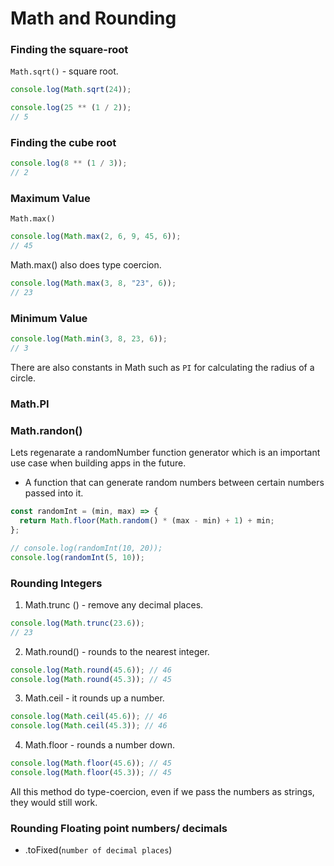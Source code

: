 # Math and Rounding

### Finding the square-root

`Math.sqrt()` - square root.

```js
console.log(Math.sqrt(24));

console.log(25 ** (1 / 2));
// 5
```

### Finding the cube root

```js
console.log(8 ** (1 / 3));
// 2
```

### Maximum Value

`Math.max()`

```js
console.log(Math.max(2, 6, 9, 45, 6));
// 45
```

Math.max() also does type coercion.

```js
console.log(Math.max(3, 8, "23", 6));
// 23
```

### Minimum Value

```js
console.log(Math.min(3, 8, 23, 6));
// 3
```

There are also constants in Math such as `PI` for calculating the radius of a circle.

### Math.PI

### Math.randon()

Lets regenarate a randomNumber function generator which is an important use case when building apps in the future.

- A function that can generate random numbers between certain numbers passed into it.

```js
const randomInt = (min, max) => {
  return Math.floor(Math.random() * (max - min) + 1) + min;
};

// console.log(randomInt(10, 20));
console.log(randomInt(5, 10));
```

### Rounding Integers

1. Math.trunc () - remove any decimal places.

```js
console.log(Math.trunc(23.6));
// 23
```

2. Math.round() - rounds to the nearest integer.

```js
console.log(Math.round(45.6)); // 46
console.log(Math.round(45.3)); // 45
```

3. Math.ceil - it rounds up a number.

```js
console.log(Math.ceil(45.6)); // 46
console.log(Math.ceil(45.3)); // 46
```

4. Math.floor - rounds a number down.

```js
console.log(Math.floor(45.6)); // 45
console.log(Math.floor(45.3)); // 45
```

All this method do type-coercion, even if we pass the numbers as strings, they would still work.

### Rounding Floating point numbers/ decimals

- .toFixed(`number of decimal places`)
